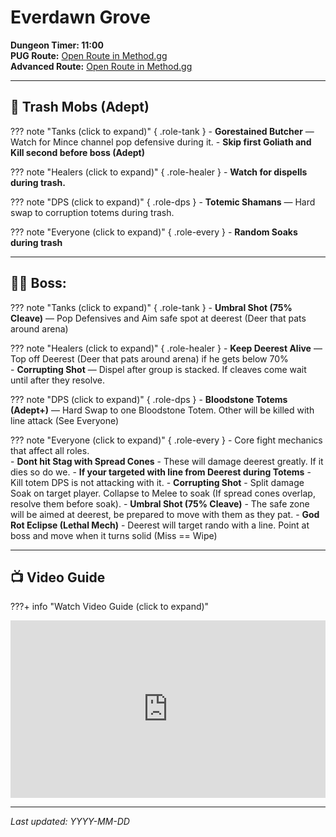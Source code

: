 # Everdawn Grove

**Dungeon Timer: 11:00**  
**PUG Route:** [Open Route in Method.gg](https://www.method.gg/fellowship/route-planner/everdawn-grove#eJyFlEtPwkAUhf/LrDGZF4WyRAJuqgt0RUjT0Ak04oyZTjXE+N8darCt3iPbb27u65w7H+yVzTYbli3zrLD709w3weS3uRzfcDb6i5MWP2X5wtRm54tgfMRCXKLnx2p/CKbMnLeV3a+Ozp/OAfxKwE+59XMVYtL6UPjyXHBC96ForCPejjb/FOKgkJqAB9RZAjgqINCEqCHAeyMOZhe0YiKh8eQi5F3cjynXphVSchqLC35ogm+sbamSJFVXNZCgpymNU9JzrdZt9NI1x0cXzEu1w9agm5UpOQLvRvjthimyCZ2JXJxWFCUTaE5SOu24a3u4k26FA1lFQuPpdQXR8pHLtUYP6L40OjCNLlUjbXQK9VSovELlVYqqoMvXcCno9pOeAQcu5qS3hSaxpKO7Yx6qLruai+Ld1sFZs2piQ1Vh+//dUHFFJuv/Aa6u7+PZumid739QsO12xEo2Y9kpHKrd0nlTh5jljc3E5xdYFR4k
)  
**Advanced Route:** [Open Route in Method.gg](https://www.method.gg/fellowship/route-planner/everdawn-grove#eJyFlM1uwjAQhN/FZyrFf4FwpAh6iXqgPSEURcSCqNSpHKcVqvruNVSAqs6o128dZ3dm1p/iTUzXa1EuqrL2u+MsDNFV95Wyd5kY/cX5GT+X1dz1bhvq6ELCUuLTGmNzwbNDu9tH15Rd8K3fLQ9dOKYD2aW+emlj+kO/r0OTuB6TgiWcdHuhj0MMg/dnmCGoYP9kWHQB/NVp/M1oDfplg0vCFROKcIPnwV7LHOPxP+4p8t0E4wJ6pLhIdsJSUCC1NfZAIwovMDAaBl97lXJef/g+dt4th9RdW/tUpY0z3y0z3jLnLbPesh2x+U1p5ug1N4tuODx10b222xNn7RnDCqwLk7MC23nD1DQFDJrGGz6+Tf/reIbTijdI4dPqmpGHJKhrVu7nUVAw8hJGUsJ3RRtILV0azYTXTHhdMH1ZWg2NA0trnkElNKT4MT+lYLMZiUZMRXmM+3a76ILrYzr6Lqby6xtzWjdF)

---

## 🧹 Trash Mobs (Adept)

??? note "Tanks (click to expand)"   { .role-tank }
    - **Gorestained Butcher** — Watch for Mince channel pop defensive during it.
    - **Skip first Goliath and Kill second before boss (Adept)** 

??? note "Healers (click to expand)" { .role-healer }
    - **Watch for dispells during trash.** 


??? note "DPS (click to expand)"     { .role-dps }
    - **Totemic Shamans** — Hard swap to corruption totems during trash.  
    
??? note "Everyone (click to expand)" { .role-every }
    - **Random Soaks during trash** 
    
---

## 🧑‍💼 Boss: <Boss Name>

??? note "Tanks (click to expand)"   { .role-tank }
    - **Umbral Shot (75% Cleave)** — Pop Defensives and Aim safe spot at deerest (Deer that pats around arena)  

??? note "Healers (click to expand)" { .role-healer }
    - **Keep Deerest Alive** — Top off Deerest (Deer that pats around arena) if he gets below 70%  
    - **Corrupting Shot** —  Dispel after group is stacked.  If cleaves come wait until after they resolve.

??? note "DPS (click to expand)"     { .role-dps }
    - **Bloodstone Totems (Adept+)** — Hard Swap to one Bloodstone Totem.  Other will be killed with line attack (See Everyone)

??? note "Everyone (click to expand)" { .role-every }
    - Core fight mechanics that affect all roles.  
    - **Dont hit Stag with Spread Cones** - These will damage deerest greatly.  If it dies so do we.
    - **If your targeted with line from Deerest during Totems** - Kill totem DPS is not attacking with it.
    - **Corrupting Shot** - Split damage Soak on target player.  Collapse to Melee to soak (If spread cones overlap, resolve them before soak).
    - **Umbral Shot (75% Cleave)** - The safe zone will be aimed at deerest, be prepared to move with them as they pat.
    - **God Rot Eclipse (Lethal Mech)** - Deerest will target rando with a line.  Point at boss and move when it turns solid (Miss == Wipe)

---

## 📺 Video Guide

???+ info "Watch Video Guide (click to expand)"
    <div style="position:relative;padding-bottom:56.25%;height:0;overflow:hidden;">
      <iframe 
        src="https://www.youtube.com/embed/_Fx_l3Oz70Q" 
        style="position:absolute;top:0;left:0;width:100%;height:100%;" 
        frameborder="0" allowfullscreen>
      </iframe>
    </div>

---

*Last updated: YYYY-MM-DD*
